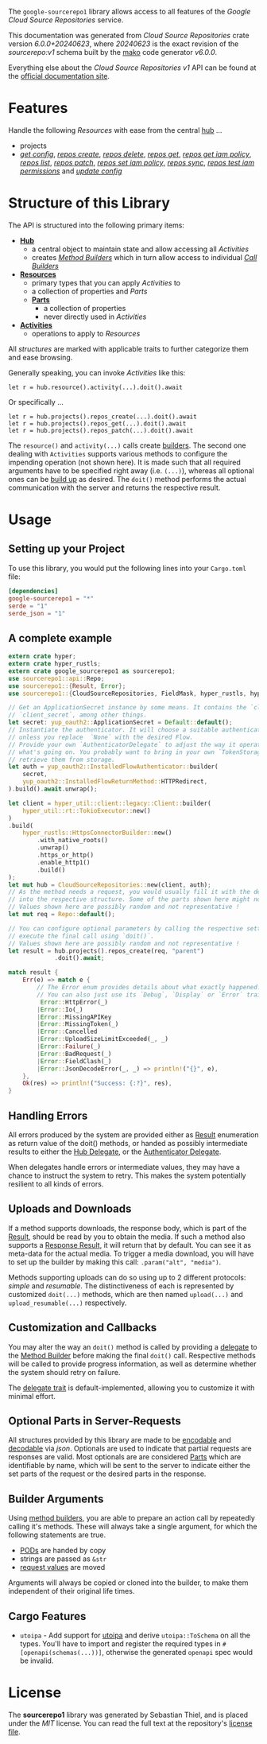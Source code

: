 <!---
DO NOT EDIT !
This file was generated automatically from 'src/generator/templates/api/README.md.mako'
DO NOT EDIT !
-->
The `google-sourcerepo1` library allows access to all features of the *Google Cloud Source Repositories* service.

This documentation was generated from *Cloud Source Repositories* crate version *6.0.0+20240623*, where *20240623* is the exact revision of the *sourcerepo:v1* schema built by the [mako](http://www.makotemplates.org/) code generator *v6.0.0*.

Everything else about the *Cloud Source Repositories* *v1* API can be found at the
[official documentation site](https://cloud.google.com/source-repositories/docs).
# Features

Handle the following *Resources* with ease from the central [hub](https://docs.rs/google-sourcerepo1/6.0.0+20240623/google_sourcerepo1/CloudSourceRepositories) ...

* projects
 * [*get config*](https://docs.rs/google-sourcerepo1/6.0.0+20240623/google_sourcerepo1/api::ProjectGetConfigCall), [*repos create*](https://docs.rs/google-sourcerepo1/6.0.0+20240623/google_sourcerepo1/api::ProjectRepoCreateCall), [*repos delete*](https://docs.rs/google-sourcerepo1/6.0.0+20240623/google_sourcerepo1/api::ProjectRepoDeleteCall), [*repos get*](https://docs.rs/google-sourcerepo1/6.0.0+20240623/google_sourcerepo1/api::ProjectRepoGetCall), [*repos get iam policy*](https://docs.rs/google-sourcerepo1/6.0.0+20240623/google_sourcerepo1/api::ProjectRepoGetIamPolicyCall), [*repos list*](https://docs.rs/google-sourcerepo1/6.0.0+20240623/google_sourcerepo1/api::ProjectRepoListCall), [*repos patch*](https://docs.rs/google-sourcerepo1/6.0.0+20240623/google_sourcerepo1/api::ProjectRepoPatchCall), [*repos set iam policy*](https://docs.rs/google-sourcerepo1/6.0.0+20240623/google_sourcerepo1/api::ProjectRepoSetIamPolicyCall), [*repos sync*](https://docs.rs/google-sourcerepo1/6.0.0+20240623/google_sourcerepo1/api::ProjectRepoSyncCall), [*repos test iam permissions*](https://docs.rs/google-sourcerepo1/6.0.0+20240623/google_sourcerepo1/api::ProjectRepoTestIamPermissionCall) and [*update config*](https://docs.rs/google-sourcerepo1/6.0.0+20240623/google_sourcerepo1/api::ProjectUpdateConfigCall)




# Structure of this Library

The API is structured into the following primary items:

* **[Hub](https://docs.rs/google-sourcerepo1/6.0.0+20240623/google_sourcerepo1/CloudSourceRepositories)**
    * a central object to maintain state and allow accessing all *Activities*
    * creates [*Method Builders*](https://docs.rs/google-sourcerepo1/6.0.0+20240623/google_sourcerepo1/common::MethodsBuilder) which in turn
      allow access to individual [*Call Builders*](https://docs.rs/google-sourcerepo1/6.0.0+20240623/google_sourcerepo1/common::CallBuilder)
* **[Resources](https://docs.rs/google-sourcerepo1/6.0.0+20240623/google_sourcerepo1/common::Resource)**
    * primary types that you can apply *Activities* to
    * a collection of properties and *Parts*
    * **[Parts](https://docs.rs/google-sourcerepo1/6.0.0+20240623/google_sourcerepo1/common::Part)**
        * a collection of properties
        * never directly used in *Activities*
* **[Activities](https://docs.rs/google-sourcerepo1/6.0.0+20240623/google_sourcerepo1/common::CallBuilder)**
    * operations to apply to *Resources*

All *structures* are marked with applicable traits to further categorize them and ease browsing.

Generally speaking, you can invoke *Activities* like this:

```Rust,ignore
let r = hub.resource().activity(...).doit().await
```

Or specifically ...

```ignore
let r = hub.projects().repos_create(...).doit().await
let r = hub.projects().repos_get(...).doit().await
let r = hub.projects().repos_patch(...).doit().await
```

The `resource()` and `activity(...)` calls create [builders][builder-pattern]. The second one dealing with `Activities`
supports various methods to configure the impending operation (not shown here). It is made such that all required arguments have to be
specified right away (i.e. `(...)`), whereas all optional ones can be [build up][builder-pattern] as desired.
The `doit()` method performs the actual communication with the server and returns the respective result.

# Usage

## Setting up your Project

To use this library, you would put the following lines into your `Cargo.toml` file:

```toml
[dependencies]
google-sourcerepo1 = "*"
serde = "1"
serde_json = "1"
```

## A complete example

```Rust
extern crate hyper;
extern crate hyper_rustls;
extern crate google_sourcerepo1 as sourcerepo1;
use sourcerepo1::api::Repo;
use sourcerepo1::{Result, Error};
use sourcerepo1::{CloudSourceRepositories, FieldMask, hyper_rustls, hyper_util, yup_oauth2};

// Get an ApplicationSecret instance by some means. It contains the `client_id` and
// `client_secret`, among other things.
let secret: yup_oauth2::ApplicationSecret = Default::default();
// Instantiate the authenticator. It will choose a suitable authentication flow for you,
// unless you replace  `None` with the desired Flow.
// Provide your own `AuthenticatorDelegate` to adjust the way it operates and get feedback about
// what's going on. You probably want to bring in your own `TokenStorage` to persist tokens and
// retrieve them from storage.
let auth = yup_oauth2::InstalledFlowAuthenticator::builder(
    secret,
    yup_oauth2::InstalledFlowReturnMethod::HTTPRedirect,
).build().await.unwrap();

let client = hyper_util::client::legacy::Client::builder(
    hyper_util::rt::TokioExecutor::new()
)
.build(
    hyper_rustls::HttpsConnectorBuilder::new()
        .with_native_roots()
        .unwrap()
        .https_or_http()
        .enable_http1()
        .build()
);
let mut hub = CloudSourceRepositories::new(client, auth);
// As the method needs a request, you would usually fill it with the desired information
// into the respective structure. Some of the parts shown here might not be applicable !
// Values shown here are possibly random and not representative !
let mut req = Repo::default();

// You can configure optional parameters by calling the respective setters at will, and
// execute the final call using `doit()`.
// Values shown here are possibly random and not representative !
let result = hub.projects().repos_create(req, "parent")
             .doit().await;

match result {
    Err(e) => match e {
        // The Error enum provides details about what exactly happened.
        // You can also just use its `Debug`, `Display` or `Error` traits
         Error::HttpError(_)
        |Error::Io(_)
        |Error::MissingAPIKey
        |Error::MissingToken(_)
        |Error::Cancelled
        |Error::UploadSizeLimitExceeded(_, _)
        |Error::Failure(_)
        |Error::BadRequest(_)
        |Error::FieldClash(_)
        |Error::JsonDecodeError(_, _) => println!("{}", e),
    },
    Ok(res) => println!("Success: {:?}", res),
}

```
## Handling Errors

All errors produced by the system are provided either as [Result](https://docs.rs/google-sourcerepo1/6.0.0+20240623/google_sourcerepo1/common::Result) enumeration as return value of
the doit() methods, or handed as possibly intermediate results to either the
[Hub Delegate](https://docs.rs/google-sourcerepo1/6.0.0+20240623/google_sourcerepo1/common::Delegate), or the [Authenticator Delegate](https://docs.rs/yup-oauth2/*/yup_oauth2/trait.AuthenticatorDelegate.html).

When delegates handle errors or intermediate values, they may have a chance to instruct the system to retry. This
makes the system potentially resilient to all kinds of errors.

## Uploads and Downloads
If a method supports downloads, the response body, which is part of the [Result](https://docs.rs/google-sourcerepo1/6.0.0+20240623/google_sourcerepo1/common::Result), should be
read by you to obtain the media.
If such a method also supports a [Response Result](https://docs.rs/google-sourcerepo1/6.0.0+20240623/google_sourcerepo1/common::ResponseResult), it will return that by default.
You can see it as meta-data for the actual media. To trigger a media download, you will have to set up the builder by making
this call: `.param("alt", "media")`.

Methods supporting uploads can do so using up to 2 different protocols:
*simple* and *resumable*. The distinctiveness of each is represented by customized
`doit(...)` methods, which are then named `upload(...)` and `upload_resumable(...)` respectively.

## Customization and Callbacks

You may alter the way an `doit()` method is called by providing a [delegate](https://docs.rs/google-sourcerepo1/6.0.0+20240623/google_sourcerepo1/common::Delegate) to the
[Method Builder](https://docs.rs/google-sourcerepo1/6.0.0+20240623/google_sourcerepo1/common::CallBuilder) before making the final `doit()` call.
Respective methods will be called to provide progress information, as well as determine whether the system should
retry on failure.

The [delegate trait](https://docs.rs/google-sourcerepo1/6.0.0+20240623/google_sourcerepo1/common::Delegate) is default-implemented, allowing you to customize it with minimal effort.

## Optional Parts in Server-Requests

All structures provided by this library are made to be [encodable](https://docs.rs/google-sourcerepo1/6.0.0+20240623/google_sourcerepo1/common::RequestValue) and
[decodable](https://docs.rs/google-sourcerepo1/6.0.0+20240623/google_sourcerepo1/common::ResponseResult) via *json*. Optionals are used to indicate that partial requests are responses
are valid.
Most optionals are are considered [Parts](https://docs.rs/google-sourcerepo1/6.0.0+20240623/google_sourcerepo1/common::Part) which are identifiable by name, which will be sent to
the server to indicate either the set parts of the request or the desired parts in the response.

## Builder Arguments

Using [method builders](https://docs.rs/google-sourcerepo1/6.0.0+20240623/google_sourcerepo1/common::CallBuilder), you are able to prepare an action call by repeatedly calling it's methods.
These will always take a single argument, for which the following statements are true.

* [PODs][wiki-pod] are handed by copy
* strings are passed as `&str`
* [request values](https://docs.rs/google-sourcerepo1/6.0.0+20240623/google_sourcerepo1/common::RequestValue) are moved

Arguments will always be copied or cloned into the builder, to make them independent of their original life times.

[wiki-pod]: http://en.wikipedia.org/wiki/Plain_old_data_structure
[builder-pattern]: http://en.wikipedia.org/wiki/Builder_pattern
[google-go-api]: https://github.com/google/google-api-go-client

## Cargo Features

* `utoipa` - Add support for [utoipa](https://crates.io/crates/utoipa) and derive `utoipa::ToSchema` on all
the types. You'll have to import and register the required types in `#[openapi(schemas(...))]`, otherwise the
generated `openapi` spec would be invalid.


# License
The **sourcerepo1** library was generated by Sebastian Thiel, and is placed
under the *MIT* license.
You can read the full text at the repository's [license file][repo-license].

[repo-license]: https://github.com/Byron/google-apis-rsblob/main/LICENSE.md

